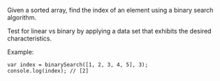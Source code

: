 Given a sorted array, find the index of an element 
using a binary search algorithm.

Test for linear vs binary by applying a data set that 
exhibits the desired characteristics.

Example:
```
var index = binarySearch([1, 2, 3, 4, 5], 3);
console.log(index); // [2]
```
